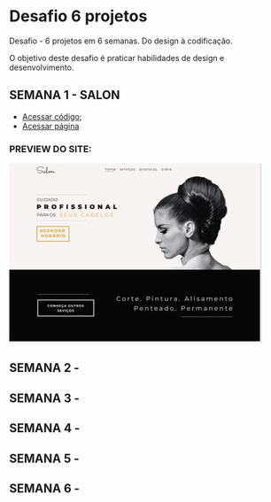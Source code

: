 # Desafio 6 projetos
 Desafio - 6 projetos em 6 semanas. Do design à codificação.

 O objetivo deste desafio é praticar habilidades de design e desenvolvimento.

 ## SEMANA 1 - SALON
   * [Acessar código](https://github.com/lucianakyoko/Desafio-6-projetos/tree/main/Salon);
   * [Acessar página](https://salonpage.netlify.app/)
   ### PREVIEW DO SITE:
  ![Home](https://github.com/lucianakyoko/Desafio-6-projetos/blob/main/.github/preview-salon.JPG)
 
 ## SEMANA 2 - 
 ## SEMANA 3 - 
 ## SEMANA 4 - 
 ## SEMANA 5 - 
 ## SEMANA 6 - 
